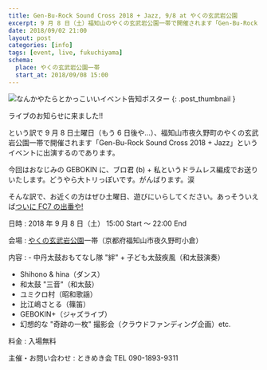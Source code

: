 ```yaml
---
title: Gen-Bu-Rock Sound Cross 2018 + Jazz, 9/8 at やくの玄武岩公園
excerpt: 9 月 8 日（土）福知山のやくの玄武岩公園一帯で開催されます「Gen-Bu-Rock Sound Cross 2018 + Jazz」というイベントに出演いたします。今回は GEBOKIN にブロ君に私という編成です。お近くの方はぜひ遊びにいらして。
date: 2018/09/02 21:00
layout: post
categories: [info]
tags: [event, live, fukuchiyama]
schema:
  place: やくの玄武岩公園一帯
  start_at: 2018/09/08 15:00
---
```


![なんかやたらとかっこいいイベント告知ポスター][pic]
{: .post_thumbnail }

ライブのお知らせに来ました!!

という訳で 9 月 8 日土曜日（もう 6 日後や…）、福知山市夜久野町のやくの玄武岩公園一帯で開催されます「Gen-Bu-Rock Sound Cross 2018 + Jazz」というイベントに出演するのであります。

今回はおなじみの GEBOKIN に、ブロ君 (b) + 私というドラムレス編成でお送りいたします。どうやら大トリっぽいです。がんばります。涙

そんな訳で、お近くの方はぜひ土曜日、遊びにいらしてください。あっそういえば[ついに FC7 の出番や!][fc7]


日時
: 2018 年 9 月 8 日（土） 15:00 Start 〜 22:00 End

会場
: [やくの玄武岩公園][map]一帯（京都府福知山市夜久野町小倉）

内容
: - 中丹太鼓おもてなし隊 "絆" + 子ども太鼓疾風（和太鼓演奏）
  - Shihono & hina（ダンス）
  - 和太鼓 "三音"（和太鼓）
  - ユミクロ村（昭和歌謡）
  - 比江嶋さとる（篠笛）
  - GEBOKIN+（ジャズライブ）
  - 幻想的な "奇跡の一枚" 撮影会（クラウドファンディング企画）etc.

料金
: 入場無料

主催・お問い合わせ
: ときめき会
  TEL 090-1893-9311

[pic]: /images/2018/09/02/poster.jpg

[fc7]: /weblog/2018061701/
[map]: https://goo.gl/maps/nQh5aWCQhPM2
